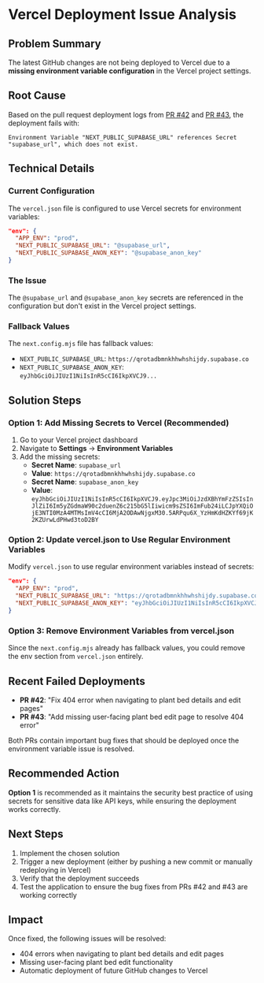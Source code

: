 # Vercel Deployment Issue Analysis

## Problem Summary
The latest GitHub changes are not being deployed to Vercel due to a **missing environment variable configuration** in the Vercel project settings.

## Root Cause
Based on the pull request deployment logs from [PR #42](https://github.com/Amerikrijn/Tuinbeheer-systeem/pull/42) and [PR #43](https://github.com/Amerikrijn/Tuinbeheer-systeem/pull/43), the deployment fails with:

```
Environment Variable "NEXT_PUBLIC_SUPABASE_URL" references Secret "supabase_url", which does not exist.
```

## Technical Details

### Current Configuration
The `vercel.json` file is configured to use Vercel secrets for environment variables:

```json
"env": {
  "APP_ENV": "prod",
  "NEXT_PUBLIC_SUPABASE_URL": "@supabase_url",
  "NEXT_PUBLIC_SUPABASE_ANON_KEY": "@supabase_anon_key"
}
```

### The Issue
The `@supabase_url` and `@supabase_anon_key` secrets are referenced in the configuration but don't exist in the Vercel project settings.

### Fallback Values
The `next.config.mjs` file has fallback values:
- `NEXT_PUBLIC_SUPABASE_URL`: `https://qrotadbmnkhhwhshijdy.supabase.co`
- `NEXT_PUBLIC_SUPABASE_ANON_KEY`: `eyJhbGciOiJIUzI1NiIsInR5cCI6IkpXVCJ9...`

## Solution Steps

### Option 1: Add Missing Secrets to Vercel (Recommended)
1. Go to your Vercel project dashboard
2. Navigate to **Settings** → **Environment Variables**
3. Add the missing secrets:
   - **Secret Name**: `supabase_url`
   - **Value**: `https://qrotadbmnkhhwhshijdy.supabase.co`
   - **Secret Name**: `supabase_anon_key`
   - **Value**: `eyJhbGciOiJIUzI1NiIsInR5cCI6IkpXVCJ9.eyJpc3MiOiJzdXBhYmFzZSIsInJlZiI6Im5yZGdmaW90c2duenZ6c215bG5lIiwicm9sZSI6ImFub24iLCJpYXQiOjE3NTI0MzA4MTMsImV4cCI6MjA2ODAwNjgxM30.5ARPqu6X_YzHmKdHZKYf69jK2KZUrwLdPHwd3toD2BY`

### Option 2: Update vercel.json to Use Regular Environment Variables
Modify `vercel.json` to use regular environment variables instead of secrets:

```json
"env": {
  "APP_ENV": "prod",
  "NEXT_PUBLIC_SUPABASE_URL": "https://qrotadbmnkhhwhshijdy.supabase.co",
  "NEXT_PUBLIC_SUPABASE_ANON_KEY": "eyJhbGciOiJIUzI1NiIsInR5cCI6IkpXVCJ9.eyJpc3MiOiJzdXBhYmFzZSIsInJlZiI6Im5yZGdmaW90c2duenZ6c215bG5lIiwicm9sZSI6ImFub24iLCJpYXQiOjE3NTI0MzA4MTMsImV4cCI6MjA2ODAwNjgxM30.5ARPqu6X_YzHmKdHZKYf69jK2KZUrwLdPHwd3toD2BY"
}
```

### Option 3: Remove Environment Variables from vercel.json
Since the `next.config.mjs` already has fallback values, you could remove the env section from `vercel.json` entirely.

## Recent Failed Deployments
- **PR #42**: "Fix 404 error when navigating to plant bed details and edit pages"
- **PR #43**: "Add missing user-facing plant bed edit page to resolve 404 error"

Both PRs contain important bug fixes that should be deployed once the environment variable issue is resolved.

## Recommended Action
**Option 1** is recommended as it maintains the security best practice of using secrets for sensitive data like API keys, while ensuring the deployment works correctly.

## Next Steps
1. Implement the chosen solution
2. Trigger a new deployment (either by pushing a new commit or manually redeploying in Vercel)
3. Verify that the deployment succeeds
4. Test the application to ensure the bug fixes from PRs #42 and #43 are working correctly

## Impact
Once fixed, the following issues will be resolved:
- 404 errors when navigating to plant bed details and edit pages
- Missing user-facing plant bed edit functionality
- Automatic deployment of future GitHub changes to Vercel